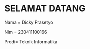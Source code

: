 # SELAMAT DATANG 

Nama = Dicky Prasetyo 

Nim  = 230411100166

Prodi= Teknik Informatika

```{tableofcontents}
```
